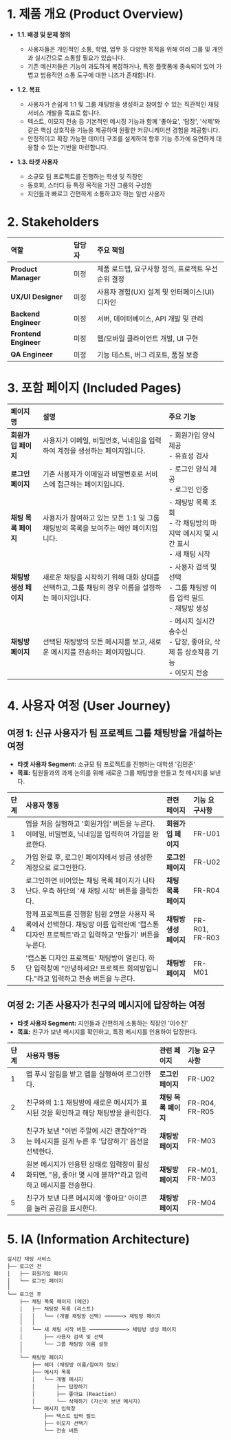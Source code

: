 # **1. 제품 개요 (Product Overview)**

*   **1.1. 배경 및 문제 정의**
    *   사용자들은 개인적인 소통, 학업, 업무 등 다양한 목적을 위해 여러 그룹 및 개인과 실시간으로 소통할 필요가 있습니다.
    *   기존 메신저들은 기능이 과도하게 복잡하거나, 특정 플랫폼에 종속되어 있어 가볍고 범용적인 소통 도구에 대한 니즈가 존재합니다.

*   **1.2. 목표**
    *   사용자가 손쉽게 1:1 및 그룹 채팅방을 생성하고 참여할 수 있는 직관적인 채팅 서비스 개발을 목표로 합니다.
    *   텍스트, 이모지 전송 등 기본적인 메시징 기능과 함께 '좋아요', '답장', '삭제'와 같은 핵심 상호작용 기능을 제공하여 원활한 커뮤니케이션 경험을 제공합니다.
    *   안정적이고 확장 가능한 데이터 구조를 설계하여 향후 기능 추가에 유연하게 대응할 수 있는 기반을 마련합니다.

*   **1.3. 타겟 사용자**
    *   소규모 팀 프로젝트를 진행하는 학생 및 직장인
    *   동호회, 스터디 등 특정 목적을 가진 그룹의 구성원
    *   지인들과 빠르고 간편하게 소통하고자 하는 일반 사용자

# **2. Stakeholders**

| 역할 | 담당자 | 주요 책임 |
| :--- | :--- | :--- |
| **Product Manager** | 미정 | 제품 로드맵, 요구사항 정의, 프로젝트 우선순위 결정 |
| **UX/UI Designer** | 미정 | 사용자 경험(UX) 설계 및 인터페이스(UI) 디자인 |
| **Backend Engineer** | 미정 | 서버, 데이터베이스, API 개발 및 관리 |
| **Frontend Engineer** | 미정 | 웹/모바일 클라이언트 개발, UI 구현 |
| **QA Engineer** | 미정 | 기능 테스트, 버그 리포트, 품질 보증 |

# **3. 포함 페이지 (Included Pages)**

| 페이지 명 | 설명 | 주요 기능 |
| :--- | :--- | :--- |
| **회원가입 페이지** | 사용자가 이메일, 비밀번호, 닉네임을 입력하여 계정을 생성하는 페이지입니다. | - 회원가입 양식 제공<br>- 유효성 검사 |
| **로그인 페이지** | 기존 사용자가 이메일과 비밀번호로 서비스에 접근하는 페이지입니다. | - 로그인 양식 제공<br>- 로그인 인증 |
| **채팅 목록 페이지** | 사용자가 참여하고 있는 모든 1:1 및 그룹 채팅방의 목록을 보여주는 메인 페이지입니다. | - 채팅방 목록 조회<br>- 각 채팅방의 마지막 메시지 및 시간 표시<br>- 새 채팅 시작 |
| **채팅방 생성 페이지** | 새로운 채팅을 시작하기 위해 대화 상대를 선택하고, 그룹 채팅의 경우 이름을 설정하는 페이지입니다. | - 사용자 검색 및 선택<br>- 그룹 채팅방 이름 입력 필드<br>- 채팅방 생성 |
| **채팅방 페이지** | 선택된 채팅방의 모든 메시지를 보고, 새로운 메시지를 전송하는 페이지입니다. | - 메시지 실시간 송수신<br>- 답장, 좋아요, 삭제 등 상호작용 기능<br>- 이모지 전송 |

# **4. 사용자 여정 (User Journey)**

## **여정 1: 신규 사용자가 팀 프로젝트 그룹 채팅방을 개설하는 여정**

*   **타겟 사용자 Segment:** 소규모 팀 프로젝트를 진행하는 대학생 '김민준'
*   **목표:** 팀원들과의 과제 논의를 위해 새로운 그룹 채팅방을 만들고 첫 메시지를 보낸다.

| 단계 | 사용자 행동 | 관련 페이지 | 기능 요구사항 |
| :--- | :--- | :--- | :--- |
| 1 | 앱을 처음 실행하고 '회원가입' 버튼을 누른다. 이메일, 비밀번호, 닉네임을 입력하여 가입을 완료한다. | **회원가입 페이지** | FR-U01 |
| 2 | 가입 완료 후, 로그인 페이지에서 방금 생성한 계정으로 로그인한다. | **로그인 페이지** | FR-U02 |
| 3 | 로그인하면 비어있는 채팅 목록 페이지가 나타난다. 우측 하단의 '새 채팅 시작' 버튼을 클릭한다. | **채팅 목록 페이지** | FR-R04 |
| 4 | 함께 프로젝트를 진행할 팀원 2명을 사용자 목록에서 선택한다. 채팅방 이름 입력란에 '캡스톤 디자인 프로젝트'라고 입력하고 '만들기' 버튼을 누른다. | **채팅방 생성 페이지** | FR-R01, FR-R03 |
| 5 | '캡스톤 디자인 프로젝트' 채팅방이 열린다. 하단 입력창에 "안녕하세요! 프로젝트 회의방입니다."라고 입력하고 전송 버튼을 누른다. | **채팅방 페이지** | FR-M01 |

## **여정 2: 기존 사용자가 친구의 메시지에 답장하는 여정**

*   **타겟 사용자 Segment:** 지인들과 간편하게 소통하는 직장인 '이수진'
*   **목표:** 친구가 보낸 메시지를 확인하고, 특정 메시지를 인용하여 답장한다.

| 단계 | 사용자 행동 | 관련 페이지 | 기능 요구사항 |
| :--- | :--- | :--- | :--- |
| 1 | 앱 푸시 알림을 받고 앱을 실행하여 로그인한다. | **로그인 페이지** | FR-U02 |
| 2 | 친구와의 1:1 채팅방에 새로운 메시지가 표시된 것을 확인하고 해당 채팅방을 클릭한다. | **채팅 목록 페이지** | FR-R04, FR-R05 |
| 3 | 친구가 보낸 "이번 주말에 시간 괜찮아?"라는 메시지를 길게 누른 후 '답장하기' 옵션을 선택한다. | **채팅방 페이지** | FR-M03 |
| 4 | 원본 메시지가 인용된 상태로 입력창이 활성화되면, "응, 좋아! 몇 시에 볼까?"라고 입력하고 메시지를 전송한다. | **채팅방 페이지** | FR-M01, FR-M03 |
| 5 | 친구가 보낸 다른 메시지에 '좋아요' 아이콘을 눌러 공감을 표시한다. | **채팅방 페이지** | FR-M04 |

# **5. IA (Information Architecture)**

```
실시간 채팅 서비스
├── 로그인 전
│   ├── 회원가입 페이지
│   └── 로그인 페이지
│
└── 로그인 후
    ├── 채팅 목록 페이지 (메인)
    │   ├── 채팅방 목록 (리스트)
    │   │   └── (개별 채팅방 선택) ──────> 채팅방 페이지
    │   │
    │   └── 새 채팅 시작 버튼 ────────────> 채팅방 생성 페이지
    │       ├── 사용자 검색 및 선택
    │       └── 그룹 채팅방 이름 설정
    │
    └── 채팅방 페이지
        ├── 헤더 (채팅방 이름/참여자 정보)
        ├── 메시지 목록
        │   └── 개별 메시지
        │       ├── 답장하기
        │       ├── 좋아요 (Reaction)
        │       └── 삭제하기 (자신이 보낸 메시지)
        └── 메시지 입력창
            ├── 텍스트 입력 필드
            ├── 이모지 선택기
            └── 전송 버튼
```